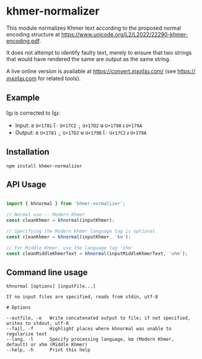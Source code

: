 # khmer-normalizer

This module normalizes Khmer text according to the proposed normal encoding structure at https://www.unicode.org/L2/L2022/22290-khmer-encoding.pdf.

It does not attempt to identify faulty text, merely to ensure that two strings that would have rendered the same are output as the same string.

A live online version is available at https://convert.ភាសាខ្មែរ.com/ (see https://ភាសាខ្មែរ.com for related tools).

## Example

ខែ្មរ is corrected to ខ្មែរ:

* Input: ខ `U+1781` ែ `U+17C2` ្ `U+17D2` ម `U+1798` រ `U+179A`
* Output: ខ `U+1781` ្ `U+17D2` ម `U+1798` ែ `U+17C2` រ `U+179A`

## Installation

```
npm install khmer-normalizer
```

## API Usage

```ts

import { khnormal } from 'khmer-normalizer';

// Normal use -- Modern Khmer
const cleanKhmer = khnormal(inputKhmer);

// Specifying the Modern Khmer language tag is optional
const cleanKhmer = khnormal(inputKhmer, 'km');

// For Middle Khmer, use the language tag 'xhm'
const cleanMiddleKhmerText = khnormal(inputMiddleKhmerText, 'xhm');

```

## Command line usage

```
khnormal [options] [inputFile...]

If no input files are specified, reads from stdin, utf-8

# Options

--outfile, -o   Write concatenated output to file; if not specified, writes to stdout, utf-8
--fail, -f      Highlight places where khnormal was unable to regularize text
--lang, -l      Specify processing language, km (Modern Khmer, default) or xhm (Middle Khmer)
--help, -h      Print this help
```